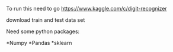 To run this need to go https://www.kaggle.com/c/digit-recognizer

download train and test data set

Need some python packages:

*Numpy
*Pandas
*sklearn
